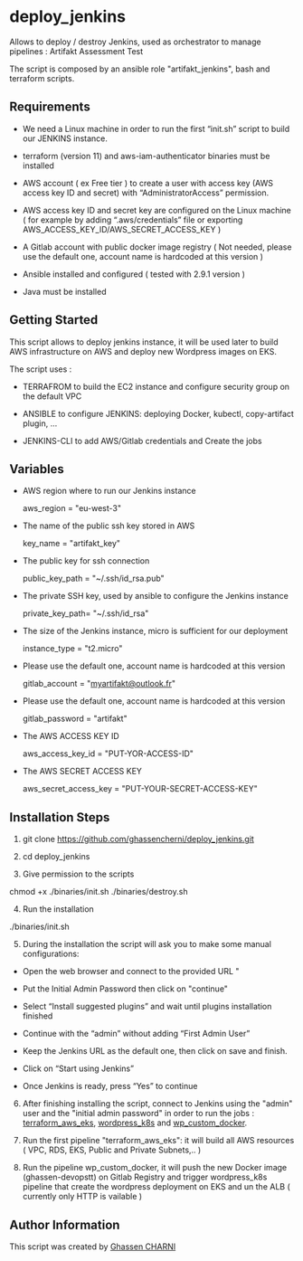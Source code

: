 # deploy_jenkins
Allows to deploy / destroy Jenkins, used as orchestrator to manage pipelines : Artifakt Assessment Test

The script is composed by an ansible role "artifakt_jenkins", bash and terraform scripts.


## Requirements

- We need a Linux machine in order to run the first “init.sh” script to build our JENKINS instance.

- terraform (version 11) and aws-iam-authenticator binaries must be installed

- AWS account ( ex Free tier ) to create a user with access key (AWS access key ID and secret) with “AdministratorAccess” permission.

- AWS access key ID and secret key are configured on the Linux machine ( for example by adding “.aws/credentials” file or exporting AWS_ACCESS_KEY_ID/AWS_SECRET_ACCESS_KEY )

- A Gitlab account with public docker image registry ( Not needed, please use the default one, account name is hardcoded at this version ) 

- Ansible installed and configured ( tested with 2.9.1 version ) 

- Java must be installed 



## Getting Started

This script allows to deploy jenkins instance, it will be used later to build AWS infrastructure on AWS and deploy new Wordpress images on EKS.

The script uses :

- TERRAFROM to build the EC2 instance and configure security group on the default VPC

- ANSIBLE to configure JENKINS: deploying Docker, kubectl, copy-artifact plugin, ...

- JENKINS-CLI to add AWS/Gitlab credentials and Create the jobs 


## Variables

- AWS region where to run our Jenkins instance

   aws_region = "eu-west-3"


- The name of the public ssh key stored in AWS
    
   key_name = "artifakt_key"


- The public key for ssh connection 

   public_key_path = "~/.ssh/id_rsa.pub"


- The private SSH key, used by ansible to configure the Jenkins instance

   private_key_path= "~/.ssh/id_rsa"


- The size of the Jenkins instance, micro is sufficient for our deployment
   
   instance_type = "t2.micro"


- Please use the default one, account name is hardcoded at this version 

   gitlab_account = "myartifakt@outlook.fr"


- Please use the default one, account name is hardcoded at this version

   gitlab_password = "artifakt"


- The AWS ACCESS KEY ID

   aws_access_key_id = "PUT-YOR-ACCESS-ID"


- The AWS SECRET ACCESS KEY

   aws_secret_access_key = "PUT-YOUR-SECRET-ACCESS-KEY"


## Installation Steps 

1. git clone  https://github.com/ghassencherni/deploy_jenkins.git

2. cd deploy_jenkins

3. Give permission to the scripts 

chmod +x ./binaries/init.sh ./binaries/destroy.sh


4. Run the installation 

./binaries/init.sh 


5. During the installation the script will ask you to make some manual configurations: 

  - Open the web browser and connect to the provided URL                                                                                                        "
  - Put the Initial Admin Password then click on "continue"                            

  - Select “Install suggested plugins” and wait until plugins installation finished  

  - Continue with the “admin” without adding “First Admin User”       

  - Keep the Jenkins URL as the default one, then click on save and finish.    
                                                                                      
  - Click on “Start using Jenkins”                                   
                                                          
  - Once Jenkins is ready, press “Yes” to continue    



6. After finishing installing the script, connect to Jenkins using the "admin" user and the "initial admin password" in order to run the jobs : [terraform_aws_eks](https://github.com/ghassencherni/terraform_aws_eks), [wordpress_k8s](https://github.com/ghassencherni/wordpress_k8s) and [wp_custom_docker](https://github.com/ghassencherni/wp_custom_docker).

7. Run the first pipeline "terraform_aws_eks": it will build all AWS resources ( VPC, RDS, EKS, Public and Private Subnets,.. )

8. Run the pipeline wp_custom_docker, it will push the new Docker image (ghassen-devopstt) on Gitlab Registry and trigger wordpress_k8s pipeline that create the wordpress deployment on EKS and un the ALB ( currently only HTTP is vailable )


## Author Information

This script  was created by [Ghassen CHARNI](https://github.com/ghassencherni/)

